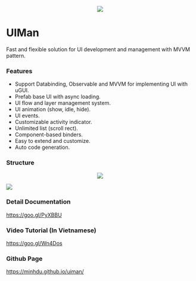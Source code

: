 <p align="center">
<img src="https://cloud.githubusercontent.com/assets/5210346/20105222/5ec0b97c-a603-11e6-8bf9-717b9d0163bb.png"><img />
</p>

# UIMan
Fast and flexible solution for UI development and management with MVVM pattern.

### Features
* Support Databinding, Observable and MVVM for implementing UI with uGUI. 
* Prefab base UI with async loading. 
* UI flow and layer management system. 
* UI animation (show, idle, hide). 
* UI events. 
* Customizable activity indicator. 
* Unlimited list (scroll rect). 
* Component-based binders. 
* Easy to extend and customize. 
* Auto code generation. 

### Structure
<p align="center">
<img src="https://user-images.githubusercontent.com/5210346/43007666-355fbe32-8c63-11e8-8b82-fb883b334747.png"><img />
  
<img src="https://cloud.githubusercontent.com/assets/5210346/20105012/a95b257c-a602-11e6-8ac3-2429ed30a8e9.png"><img />
</p>

### Detail Documentation
https://goo.gl/PyXBBU

### Video Tutorial (In Vietnamese)
https://goo.gl/Wn4Dos

### Github Page
https://minhdu.github.io/uiman/
